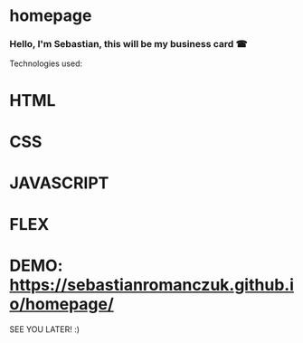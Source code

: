 # homepage

### Hello, I'm Sebastian, this will be my business card ☎

Technologies used:

# HTML
# CSS
# JAVASCRIPT
# FLEX

# DEMO: https://sebastianromanczuk.github.io/homepage/
 
 SEE YOU LATER! :)
